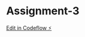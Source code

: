 # Assignment-3

[Edit in Codeflow ⚡️](https://stackblitz.com/~/github.com/AlhassanMariam/Assignment-3)